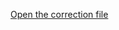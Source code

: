 <!-- ![Image](img/all.jpg) -->
[Open the correction file](https://rphlr.github.io/42-Evals/Rank04/CPP_Modules/CPP04/html/index.html)